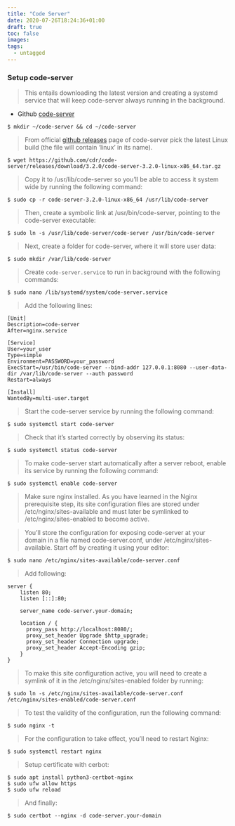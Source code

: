```yaml
---
title: "Code Server"
date: 2020-07-26T18:24:36+01:00
draft: true
toc: false
images:
tags:
  - untagged
---
```


### Setup code-server

> This entails downloading the latest version and creating a systemd service that will keep code-server always running in the background. 

- Github [code-server](https://github.com/ss-o/code-server)
  

```
$ mkdir ~/code-server && cd ~/code-server
```

> From official [github releases](https://github.com/cdr/code-server/releases) page of code-server pick the latest Linux build (the file will contain ‘linux’ in its name).


```
$ wget https://github.com/cdr/code-server/releases/download/3.2.0/code-server-3.2.0-linux-x86_64.tar.gz
```

> Copy it to /usr/lib/code-server so you’ll be able to access it system wide by running the following command:


```
$ sudo cp -r code-server-3.2.0-linux-x86_64 /usr/lib/code-server
```

> Then, create a symbolic link at /usr/bin/code-server, pointing to the code-server executable:


```
$ sudo ln -s /usr/lib/code-server/code-server /usr/bin/code-server
```

> Next, create a folder for code-server, where it will store user data:


```
$ sudo mkdir /var/lib/code-server
```

> Create `code-server.service` to run in background with the following commands:

```
$ sudo nano /lib/systemd/system/code-server.service
```

> Add the following lines:

```
[Unit]
Description=code-server
After=nginx.service

[Service]
User=your_user
Type=simple
Environment=PASSWORD=your_password
ExecStart=/usr/bin/code-server --bind-addr 127.0.0.1:8080 --user-data-dir /var/lib/code-server --auth password
Restart=always

[Install]
WantedBy=multi-user.target
```

> Start the code-server service by running the following command:

```
$ sudo systemctl start code-server
```

> Check that it’s started correctly by observing its status:

```
$ sudo systemctl status code-server
```

> To make code-server start automatically after a server reboot, enable its service by running the following command:

```
$ sudo systemctl enable code-server
```

> Make sure nginx installed. As you have learned in the Nginx prerequisite step, its site configuration files are stored under /etc/nginx/sites-available and must later be symlinked to /etc/nginx/sites-enabled to become active.

> You’ll store the configuration for exposing code-server at your domain in a file named code-server.conf, under /etc/nginx/sites-available. Start off by creating it using your editor:

```
$ sudo nano /etc/nginx/sites-available/code-server.conf
```
> Add following:

```
server {
    listen 80;
    listen [::]:80;

    server_name code-server.your-domain;

    location / {
      proxy_pass http://localhost:8080/;
      proxy_set_header Upgrade $http_upgrade;
      proxy_set_header Connection upgrade;
      proxy_set_header Accept-Encoding gzip;
    }
}
```

> To make this site configuration active, you will need to create a symlink of it in the /etc/nginx/sites-enabled folder by running:

```
$ sudo ln -s /etc/nginx/sites-available/code-server.conf /etc/nginx/sites-enabled/code-server.conf
```

> To test the validity of the configuration, run the following command:

```
$ sudo nginx -t
```

> For the configuration to take effect, you’ll need to restart Nginx:

```
$ sudo systemctl restart nginx
```

> Setup certificate with cerbot:

```
$ sudo apt install python3-certbot-nginx
$ sudo ufw allow https
$ sudo ufw reload
```

> And finally: 

```
$ sudo certbot --nginx -d code-server.your-domain
```
